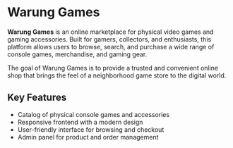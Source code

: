 # Warung Games

**Warung Games** is an online marketplace for physical video games and gaming accessories. Built for gamers, collectors, and enthusiasts, this platform allows users to browse, search, and purchase a wide range of console games, merchandise, and gaming gear. 

The goal of Warung Games is to provide a trusted and convenient online shop that brings the feel of a neighborhood game store to the digital world.

## Key Features
- Catalog of physical console games and accessories
- Responsive frontend with a modern design
- User-friendly interface for browsing and checkout
- Admin panel for product and order management
